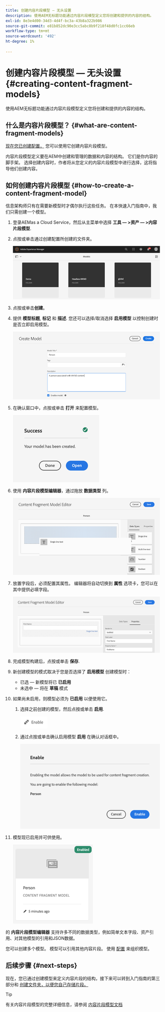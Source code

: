 ```yaml
---
title: 创建内容片段模型 — 无头设置
description: 使用AEM无标题功能通过内容片段模型定义您将创建和提供的内容的结构。
exl-id: 8e3e4d00-34d3-4d4f-bc3a-43b8a322b986
source-git-commit: e81b852dc90e3cc5abc8b9f218f48d0fc1cc66eb
workflow-type: tm+mt
source-wordcount: '492'
ht-degree: 1%

---
```


# 创建内容片段模型 — 无头设置 {#creating-content-fragment-models}

使用AEM无标题功能通过内容片段模型定义您将创建和提供的内容的结构。

## 什么是内容片段模型？ {#what-are-content-fragment-models}

[现在您已创建配置，](create-configuration.md) 您可以使用它创建内容片段模型。

内容片段模型定义要在AEM中创建和管理的数据和内容的结构。 它们是你内容的脚手架。 选择创建内容时，作者将从您定义的内容片段模型中进行选择，这将指导他们创建内容。

## 如何创建内容片段模型 {#how-to-create-a-content-fragment-model}

信息架构师只有在需要新模型时才偶尔执行这些任务。 在本快速入门指南中，我们只需创建一个模型。

1. 登录AEMas a Cloud Service，然后从主菜单中选择 **工具 — >资产 — >内容片段模型**.
1. 点按或单击通过创建配置所创建的文件夹。

   ![模型文件夹](../assets/models-folder.png)
1. 点按或单击&#x200B;**创建**。
1. 提供 **模型标题**, **标记** 和 **描述**. 您还可以选择/取消选择 **启用模型** 以控制创建时是否立即启用模型。

   ![创建模型](../assets/models-create.png)
1. 在确认窗口中，点按或单击 **打开** 来配置模型。

   ![确认窗口](../assets/models-confirmation.png)
1. 使用 **内容片段模型编辑器**，通过拖放 **数据类型** 列。

   ![拖放字段](../assets/models-drag-and-drop.png)

1. 放置字段后，必须配置其属性。 编辑器将自动切换到 **属性** 选项卡，您可以在其中提供必填字段。

   ![配置属性](../assets/models-configure-properties.png)

1. 完成模型构建后，点按或单击 **保存**.

1. 新创建模型的模式取决于您是否选择了 **启用模型** 创建模型时：
   * 已选 — 新模型将已 **已启用**
   * 未选中 — 将在 **草稿** 模式

1. 如果尚未启用，则模型必须为 **已启用** 以便使用它。
   1. 选择之前创建的模型，然后点按或单击 **启用**.

      ![启用模型](../assets/models-enable.png)
   1. 通过点按或单击确认启用模型 **启用** 在确认对话框中。

      ![启用确认对话框](../assets/models-enabling.png)
1. 模型现已启用并可供使用。

   ![已启用模型](../assets/models-enabled.png)

的 **内容片段模型编辑器** 支持许多不同的数据类型，例如简单文本字段、资产引用、对其他模型的引用和JSON数据。

您可以创建多个模型。 模型可以引用其他内容片段。 使用 [配置](create-configuration.md) 来组织模型。

## 后续步骤 {#next-steps}

现在，您已通过创建模型来定义内容片段的结构，接下来可以转到入门指南的第三部分和 [创建文件夹，以便您自己存储片段。](create-assets-folder.md)

>[!TIP]
>
>有关内容片段模型的完整详细信息，请参阅 [内容片段模型文档](/help/assets/content-fragments/content-fragments-models.md)
